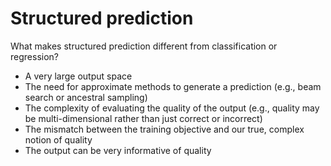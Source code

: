 # Structured prediction

What makes structured prediction different from classification or regression?
* A very large output space
* The need for approximate methods to generate a prediction (e.g., beam search or ancestral sampling)
* The complexity of evaluating the quality of the output (e.g., quality may be multi-dimensional rather than just correct or incorrect)
* The mismatch between the training objective and our true, complex notion of quality
* The output can be very informative of quality
